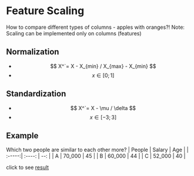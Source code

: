 <h1> Feature Scaling </h1>
How to compare different types of columns - apples with oranges?!
Note: Scaling can be implemented only on columns (features)

<h2> Normalization </h2>

* $$ X^`= X - X_{min} / X_{max} - X_{min} $$
* $$ x \in [0 ; 1] $$

<h2> Standardization </h2>

* $$ X^`= X - \mu / \delta $$
* $$ x \in [-3 ; 3] $$

<h2> Example </h2>

Which two people are similar to each other more?
| People | Salary | Age |
| :-----:| :----: | --: |
| A      | 70_000 | 45  |
| B      | 60_000 | 44  |
| C      | 52_000 | 40  |

click to see [result](parts/data_preprocessing/scaling.py)